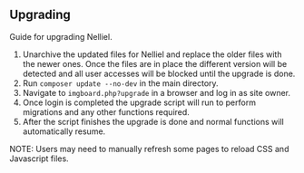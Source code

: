 ## Upgrading
Guide for upgrading Nelliel.

1. Unarchive the updated files for Nelliel and replace the older files with the newer ones. Once the files are in place the different version will be detected and all user accesses will be blocked until the upgrade is done.
2. Run `composer update --no-dev` in the main directory.
3. Navigate to `imgboard.php?upgrade` in a browser and log in as site owner.
4. Once login is completed the upgrade script will run to perform migrations and any other functions required.
5. After the script finishes the upgrade is done and normal functions will automatically resume.

NOTE: Users may need to manually refresh some pages to reload CSS and Javascript files.